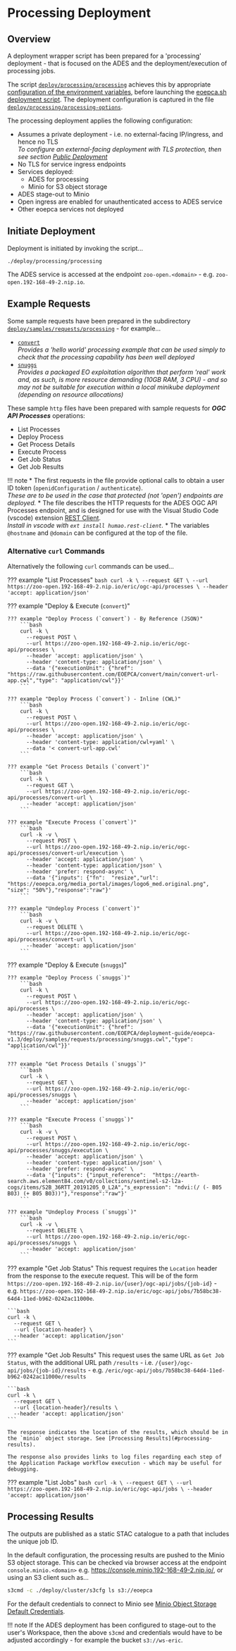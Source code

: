 # Processing Deployment

## Overview

A deployment wrapper script has been prepared for a 'processing' deployment - that is focused on the ADES and the deployment/execution of processing jobs.

The script [`deploy/processing/processing`](https://github.com/EOEPCA/deployment-guide/blob/eoepca-v1.3/deploy/processing/processing) achieves this by appropriate [configuration of the environment variables](scripted-deployment.md#environment-variables), before launching the [eoepca.sh deployment script](scripted-deployment.md#command-line-arguments). The deployment configuration is captured in the file [`deploy/processing/processing-options`](https://github.com/EOEPCA/deployment-guide/blob/eoepca-v1.3/deploy/processing/processing-options).

The processing deployment applies the following configuration:

* Assumes a private deployment - i.e. no external-facing IP/ingress, and hence no TLS<br>
  _To configure an external-facing deployment with TLS protection, then see section [Public Deployment](scripted-deployment.md#public-deployment)_
* No TLS for service ingress endpoints
* Services deployed:
    * ADES for processing
    * Minio for S3 object storage
* ADES stage-out to Minio
* Open ingress are enabled for unauthenticated access to ADES service
* Other eoepca services not deployed

## Initiate Deployment

Deployment is initiated by invoking the script...

```
./deploy/processing/processing
```

The ADES service is accessed at the endpoint `zoo-open.<domain>` - e.g. `zoo-open.192-168-49-2.nip.io`.

## Example Requests

Some sample requests have been prepared in the subdirectory [`deploy/samples/requests/processing`](https://github.com/EOEPCA/deployment-guide/tree/eoepca-v1.3/deploy/samples/requests/processing) - for example...

* [`convert`](https://github.com/EOEPCA/deployment-guide/blob/eoepca-v1.3/deploy/samples/requests/processing/convert-url.http)<br>
  _Provides a 'hello world' processing example that can be used simply to check that the processing capability has been well deployed_
* [`snuggs`](https://github.com/EOEPCA/deployment-guide/blob/eoepca-v1.3/deploy/samples/requests/processing/snuggs.http)<br>
  _Provides a packaged EO exploitation algorithm that perform 'real' work and, as such, is more resource demanding (10GB RAM, 3 CPU) - and so may not be suitable for execution within a local minikube deployment (depending on resource allocations)_

These sample `http` files have been prepared with sample requests for **_OGC API Processes_** operations:

* List Processes
* Deploy Process
* Get Process Details
* Execute Process
* Get Job Status
* Get Job Results

!!! note
    * The first requests in the file provide optional calls to obtain a user ID token (`openidConfiguration` / `authenticate`).<br>
      _These are to be used in the case that protected (not 'open') endpoints are deployed._
    * The file describes the HTTP requests for the ADES OGC API Processes endpoint, and is designed for use with the Visual Studio Code (vscode) extension [REST Client](https://marketplace.visualstudio.com/items?itemName=humao.rest-client).<br>
      _Install in vscode with `ext install humao.rest-client`._
    * The variables `@hostname` and `@domain` can be configured at the top of the file.
  
### Alternative `curl` Commands

Alternatively the following `curl` commands can be used...

??? example "List Processes"
    ```bash
    curl -k \
      --request GET \
      --url https://zoo-open.192-168-49-2.nip.io/eric/ogc-api/processes \
      --header 'accept: application/json'
    ```

??? example "Deploy & Execute (`convert`)"

    ??? example "Deploy Process (`convert`) - By Reference (JSON)"
        ```bash
        curl -k \
          --request POST \
          --url https://zoo-open.192-168-49-2.nip.io/eric/ogc-api/processes \
          --header 'accept: application/json' \
          --header 'content-type: application/json' \
          --data '{"executionUnit": {"href": "https://raw.githubusercontent.com/EOEPCA/convert/main/convert-url-app.cwl","type": "application/cwl"}}'
        ```

    ??? example "Deploy Process (`convert`) - Inline (CWL)"
        ```bash
        curl -k \
          --request POST \
          --url https://zoo-open.192-168-49-2.nip.io/eric/ogc-api/processes \
          --header 'accept: application/json' \
          --header 'content-type: application/cwl+yaml' \
          --data '< convert-url-app.cwl'
        ```

    ??? example "Get Process Details (`convert`)"
        ```bash
        curl -k \
          --request GET \
          --url https://zoo-open.192-168-49-2.nip.io/eric/ogc-api/processes/convert-url \
          --header 'accept: application/json'
        ```

    ??? example "Execute Process (`convert`)"
        ```bash
        curl -k -v \
          --request POST \
          --url https://zoo-open.192-168-49-2.nip.io/eric/ogc-api/processes/convert-url/execution \
          --header 'accept: application/json' \
          --header 'content-type: application/json' \
          --header 'prefer: respond-async' \
          --data '{"inputs": {"fn":  "resize","url": "https://eoepca.org/media_portal/images/logo6_med.original.png", "size": "50%"},"response":"raw"}'
        ```

    ??? example "Undeploy Process (`convert`)"
        ```bash
        curl -k -v \
          --request DELETE \
          --url https://zoo-open.192-168-49-2.nip.io/eric/ogc-api/processes/convert-url \
          --header 'accept: application/json'
        ```

??? example "Deploy & Execute (`snuggs`)"

    ??? example "Deploy Process (`snuggs`)"
        ```bash
        curl -k \
          --request POST \
          --url https://zoo-open.192-168-49-2.nip.io/eric/ogc-api/processes \
          --header 'accept: application/json' \
          --header 'content-type: application/json' \
          --data '{"executionUnit": {"href": "https://raw.githubusercontent.com/EOEPCA/deployment-guide/eoepca-v1.3/deploy/samples/requests/processing/snuggs.cwl","type": "application/cwl"}}'
        ```

    ??? example "Get Process Details (`snuggs`)"
        ```bash
        curl -k \
          --request GET \
          --url https://zoo-open.192-168-49-2.nip.io/eric/ogc-api/processes/snuggs \
          --header 'accept: application/json'
        ```

    ??? example "Execute Process (`snuggs`)"
        ```bash
        curl -k -v \
          --request POST \
          --url https://zoo-open.192-168-49-2.nip.io/eric/ogc-api/processes/snuggs/execution \
          --header 'accept: application/json' \
          --header 'content-type: application/json' \
          --header 'prefer: respond-async' \
          --data '{"inputs": {"input_reference":  "https://earth-search.aws.element84.com/v0/collections/sentinel-s2-l2a-cogs/items/S2B_36RTT_20191205_0_L2A","s_expression": "ndvi:(/ (- B05 B03) (+ B05 B03))"},"response":"raw"}'
        ```

    ??? example "Undeploy Process (`snuggs`)"
        ```bash
        curl -k -v \
          --request DELETE \
          --url https://zoo-open.192-168-49-2.nip.io/eric/ogc-api/processes/snuggs \
          --header 'accept: application/json'
        ```

??? example "Get Job Status"
    This request requires the `Location` header from the response to the execute request. This will be of the form `https://zoo-open.192-168-49-2.nip.io/{user}/ogc-api/jobs/{job-id}` - e.g. `https://zoo-open.192-168-49-2.nip.io/eric/ogc-api/jobs/7b58bc38-64d4-11ed-b962-0242ac11000e`.

    ```bash
    curl -k \
      --request GET \
      --url {location-header} \
      --header 'accept: application/json'
    ```

??? example "Get Job Results"
    This request uses the same URL as `Get Job Status`, with the additional URL path `/results` - i.e. `/{user}/ogc-api/jobs/{job-id}/results` - e.g. `/eric/ogc-api/jobs/7b58bc38-64d4-11ed-b962-0242ac11000e/results`

    ```bash
    curl -k \
      --request GET \
      --url {location-header}/results \
      --header 'accept: application/json'
    ```

    The response indicates the location of the results, which should be in the `minio` object storage. See [Processing Results](#processing-results).

    The response also provides links to log files regarding each step of the Application Package workflow execution - which may be useful for debugging.

??? example "List Jobs"
    ```bash
    curl -k \
      --request GET \
      --url https://zoo-open.192-168-49-2.nip.io/eric/ogc-api/jobs \
      --header 'accept: application/json'
    ```

## Processing Results

The outputs are published as a static STAC catalogue to a path that includes the unique job ID.

In the default configuration, the processing results are pushed to the Minio S3 object storage. This can be checked via browser access at the endpoint `console.minio.<domain>` e.g. https://console.minio.192-168-49-2.nip.io/, or using an S3 client such as...

```bash
s3cmd -c ./deploy/cluster/s3cfg ls s3://eoepca
```

For the default credentials to connect to Minio see [Minio Object Storage Default Credentials](./scripted-deployment.md#minio-object-storage).

!!! note
    If the ADES deployment has been configured to stage-out to the user's Workspace, then the above `s3cmd` and credentials would have to be adjusted accordingly - for example the bucket `s3://ws-eric`.

